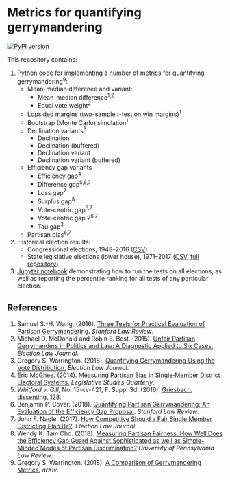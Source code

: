 # Metrics for quantifying gerrymandering
[![PyPI version](https://badge.fury.io/py/gerrymetrics.svg)](https://badge.fury.io/py/gerrymetrics)

This repository contains:

1. [Python code](metrics.py) for implementing a number of metrics for quantifying gerrymandering<sup>9</sup>:
    - Mean-median difference and variant:
       - Mean-median difference<sup>1,2</sup>
       - Equal vote weight<sup>2</sup>
    - Lopsided margins (two-sample _t_-test on win margins)<sup>1</sup>
    - Bootstrap (Monte Carlo) simulation<sup>1</sup>
    - Declination variants<sup>3</sup>
       - Declination
       - Declination (buffered)
       - Declination variant
       - Declination variant (buffered)
    - Efficiency gap variants
       - Efficiency gap<sup>4</sup>
       - Difference gap<sup>5,6,7</sup>
       - Loss gap<sup>7</sup>
       - Surplus gap<sup>8</sup>
       - Vote-centric gap<sup>6,7</sup>
       - Vote-centric gap 2<sup>6,7</sup>
       - Tau gap<sup>3</sup>
    - Partisan bias<sup>6,7</sup>
2. Historical election results:
    - Congressional elections, 1948–2016 ([CSV](election_data/congressional_election_results_post1948.csv))
    - State legislative elections (lower house), 1971–2017 ([CSV](election_data/state_legislative/state_legislative_election_results_post1971.csv), [full repository](https://github.com/PrincetonUniversity/historic_state_legislative_election_results))
3. [Jupyter notebook](run_gerrymandering_metrics.ipynb) demonstrating how to run the tests on all elections, as well as reporting the percentile ranking for all tests of any particular election.

## References
1. Samuel S.-H. Wang. (2016). [Three Tests for Practical Evaluation of Partisan Gerrymandering.](https://www.stanfordlawreview.org/print/article/three-tests-for-practical-evaluation-of-partisan-gerrymandering/) _Stanford Law Review_.
2. Michael D. McDonald and Robin E. Best. (2015). [Unfair Partisan Gerrymanders in Politics and Law: A Diagnostic Applied to Six Cases.](https://www.liebertpub.com/doi/abs/10.1089/elj.2015.0358) _Election Law Journal_.
3. Gregory S. Warrington. (2018). [Quantifying Gerrymandering Using the Vote Distribution.](https://www.liebertpub.com/doi/abs/10.1089/elj.2017.0447) _Election Law Journal_.
4. Eric McGhee. (2014). [Measuring Partisan Bias in Single‐Member District Electoral Systems.](https://onlinelibrary.wiley.com/doi/abs/10.1111/lsq.12033) _Legislative Studies Quarterly_.
5. _Whitford v. Gill_, No. 15-cv-421, F. Supp. 3d. (2016). [Griesbach, dissenting, 128.](https://www.leagle.com/decision/infdco20161122f51)
6. Benjamin P. Cover. (2018). [Quantifying Partisan Gerrymandering: An Evaluation of the Efficiency Gap Proposal](https://www.stanfordlawreview.org/print/article/quantifying-partisan-gerrymandering/). _Stanford Law Review_.
7. John F. Nagle. (2017). [How Competitive Should a Fair Single Member Districting Plan Be?](https://www.liebertpub.com/doi/full/10.1089/elj.2016.0386). _Election Law Journal_.
8. Wendy K. Tam Cho. (2018). [Measuring Partisan Fairness: How Well Does the Efficiency Gap Guard Against Sophisticated as well as Simple-Minded Modes of Partisan Discrimination?](https://scholarship.law.upenn.edu/penn_law_review_online/vol166/iss1/2/) _University of Pennsylvania Law
Review_.
9. Gregory S. Warrington. (2018). [A Comparison of Gerrymandering Metrics.](https://arxiv.org/abs/1805.12572) _arXiv_.
